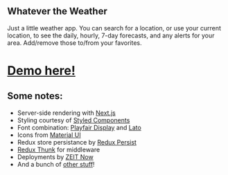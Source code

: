 ## Whatever the Weather

Just a little weather app. You can search for a location, or use your current location, to see the daily, hourly, 7-day forecasts, and any alerts for your area. Add/remove those to/from your favorites.

# [Demo here!](https://whatever-the-weather.now.sh/)

## Some notes:

- Server-side rendering with [Next.js](https://nextjs.org/)
- Styling courtesy of [Styled Components](https://styled-components.com/)
- Font combination: [Playfair Display](https://fonts.google.com/specimen/Playfair+Display) and [Lato](https://fonts.google.com/specimen/Lato)
- Icons from [Material UI](https://material-ui.com/components/material-icons/)
- Redux store persistance by [Redux Persist](https://github.com/rt2zz/redux-persist)
- [Redux Thunk](https://github.com/reduxjs/redux-thunk) for middleware
- Deployments by [ZEIT Now](https://zeit.co/docs)
- And a bunch of [other stuff](https://github.com/derekmisler/weather/blob/master/package.json#L20)!
